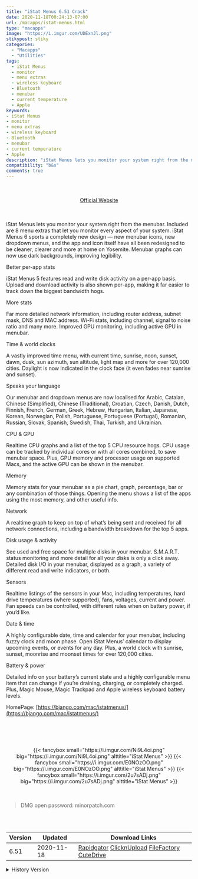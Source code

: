 ```yaml
---
title: "iStat Menus 6.51 Crack"
date: 2020-11-18T00:24:13-07:00
url: /macapps/istat-menus.html
type: "macapps"
image: "https://i.imgur.com/UDExnJl.png"
stikypost: stiky
categories:
  - "Macapps"
  - "Utilities"
tags:
  - iStat Menus
  - monitor
  - menu extras
  - wireless keyboard
  - Bluetooth
  - menubar
  - current temperature
  - Apple
keywords:
- iStat Menus
- monitor
- menu extras
- wireless keyboard
- Bluetooth
- menubar
- current temperature
- Apple
description: "iStat Menus lets you monitor your system right from the menubar. Included are 8 menu extras that let you monitor every aspect of your system."
compatibility: "b&s"
comments: true
---
```


<br/>
<br/>
<center>
<a href="https://bjango.com/mac/istatmenus/" target="blank"><div class="border border-blue-500 rounded-lg transition duration-500 
    ease-in-out w-48 text-lg text-blue-500 text-center px-2 hover:bg-blue-500 hover:text-white">
  Official Website 
</div></a>
</center>
<br/>
<br/>

iStat Menus lets you monitor your system right from the menubar. Included are 8 menu extras that let you monitor every aspect of your system. iStat Menus 6 sports a completely new design — new menubar icons, new dropdown menus, and the app and icon itself have all been redesigned to be cleaner, clearer and more at home on Yosemite. Menubar graphs can now use dark backgrounds, improving legibility.

Better per-app stats

iStat Menus 5 features read and write disk activity on a per-app basis. Upload and download activity is also shown per-app, making it far easier to track down the biggest bandwidth hogs.

More stats

Far more detailed network information, including router address, subnet mask, DNS and MAC address. Wi-Fi stats, including channel, signal to noise ratio and many more. Improved GPU monitoring, including active GPU in menubar.

Time & world clocks

A vastly improved time menu, with current time, sunrise, noon, sunset, dawn, dusk, sun azimuth, sun altitude, light map and more for over 120,000 cities. Daylight is now indicated in the clock face (it even fades near sunrise and sunset).

Speaks your language

Our menubar and dropdown menus are now localised for Arabic, Catalan, Chinese (Simplified), Chinese (Traditional), Croatian, Czech, Danish, Dutch, Finnish, French, German, Greek, Hebrew, Hungarian, Italian, Japanese, Korean, Norwegian, Polish, Portuguese, Portuguese (Portugal), Romanian, Russian, Slovak, Spanish, Swedish, Thai, Turkish, and Ukrainian.

CPU & GPU

Realtime CPU graphs and a list of the top 5 CPU resource hogs. CPU usage can be tracked by individual cores or with all cores combined, to save menubar space. Plus, GPU memory and processor usage on supported Macs, and the active GPU can be shown in the menubar.

Memory

Memory stats for your menubar as a pie chart, graph, percentage, bar or any combination of those things. Opening the menu shows a list of the apps using the most memory, and other useful info.

Network

A realtime graph to keep on top of what’s being sent and received for all network connections, including a bandwidth breakdown for the top 5 apps.

Disk usage & activity

See used and free space for multiple disks in your menubar. S.M.A.R.T. status monitoring and more detail for all your disks is only a click away. Detailed disk I/O in your menubar, displayed as a graph, a variety of different read and write indicators, or both.

Sensors

Realtime listings of the sensors in your Mac, including temperatures, hard drive temperatures (where supported), fans, voltages, current and power. Fan speeds can be controlled, with different rules when on battery power, if you’d like.

Date & time

A highly configurable date, time and calendar for your menubar, including fuzzy clock and moon phase. Open iStat Menus’ calendar to display upcoming events, or events for any day. Plus, a world clock with sunrise, sunset, moonrise and moonset times for over 120,000 cities.

Battery & power

Detailed info on your battery’s current state and a highly configurable menu item that can change if you’re draining, charging, or completely charged. Plus, Magic Mouse, Magic Trackpad and Apple wireless keyboard battery levels.

HomePage: [https://bjango.com/mac/istatmenus/](https://bjango.com/mac/istatmenus/)

<br/>
<br/>
<script async src="https://pagead2.googlesyndication.com/pagead/js/adsbygoogle.js"></script>
<ins class="adsbygoogle"
     style="display:block; text-align:center;"
     data-ad-layout="in-article"
     data-ad-format="fluid"
     data-ad-client="ca-pub-8746275014476192"
     data-ad-slot="5144997159"></ins>
<script>
     (adsbygoogle = window.adsbygoogle || []).push({});
</script>
<br/>
<br/>


<center>
<div class="w-full grid grid-cols-3 flex gap-2">
{{< fancybox small="https://i.imgur.com/Ni9L4oi.png" big="https://i.imgur.com/Ni9L4oi.png" alttitle="iStat Menus" >}}
{{< fancybox small="https://i.imgur.com/E0NOzOO.png" big="https://i.imgur.com/E0NOzOO.png" alttitle="iStat Menus" >}}
{{< fancybox small="https://i.imgur.com/2u7sADj.png" big="https://i.imgur.com/2u7sADj.png" alttitle="iStat Menus" >}}
</div>
</center>

<br/>
<br/>


> DMG open password: minorpatch.com

<br/>

<br/>
<div id="history_version" class="history_version">

| Version | Updated | Download Links |
| ---- | ---- | ---- |
| 6.51 | 2020-11-18 | [Rapidgator](https://ouo.io/1hI0L5)   [ClicknUpload](https://ouo.io/HUgV6W)   [FileFactory](https://ouo.io/JAFRRT0)   [CuteDrive](https://ouo.io/V51dZqJ) |
<details>
<summary>History Version</summary>

| Version | Updated | Download Links |
| ---- | ---- | ---- |
| 6.50 | 2020-11-11 | [Rapidgator](https://ouo.io/KGYv7u)   [ClicknUpload](https://ouo.io/HBR2MP)   [FileFactory](https://ouo.io/GX8cnx)   [CuteDrive](https://ouo.io/9N0a1d) |
| 6.50.1151 Beta | 2020-11-05 | [UsersCloud](https://ouo.io/syZBCN)   [ClicknUpload](https://ouo.io/rlqVSS4)   [FileFactory](https://ouo.io/KIoPJfz)   [CuteDrive](https://ouo.io/1Ej3cE) |
| 6.41.1137 | 2020-10-14 | [UsersCloud](https://ouo.io/13oH5)   [ClicknUpload](https://ouo.io/YWTWX7)   [FileFactory](https://ouo.io/6T81pF)   [CuteDrive](https://ouo.io/zXtWKT) |
| 6.50.1144 Beta | 2020-10-14 | [UsersCloud](https://ouo.io/lx34Al)   [ClicknUpload](https://ouo.io/BYVcBh)   [FileFactory](https://ouo.io/B4VETh)   [CuteDrive](https://ouo.io/SU7TAr) |
| 6.41.1125 | 2020-07-14 | [UsersCloud](https://ouo.io/995ty9)   [ClicknUpload](https://ouo.io/sKOf57)   [FileFactory](https://ouo.io/NqU8wc)   [CuteDrive](https://ouo.io/CmChHV) |
| 6.40 | 2020-01-18 | [UsersCloud](https://ouo.io/y8GOKk)   [ClicknUpload](https://ouo.io/FAx3Hp8)   [Mega](https://ouo.io/XcyTiW)   [CuteDrive](https://ouo.io/3UA4pR) |
</details>

</div>
